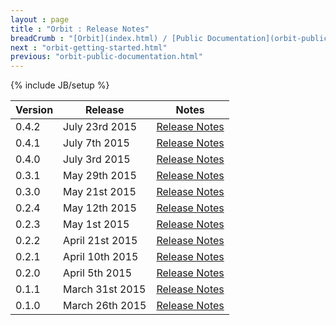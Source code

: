 ```yaml
---
layout : page
title : "Orbit : Release Notes"
breadCrumb : "[Orbit](index.html) / [Public Documentation](orbit-public-documentation.html)"
next : "orbit-getting-started.html"
previous: "orbit-public-documentation.html"
---
```

{% include JB/setup %}

| Version | Release | Notes |
|---------|---------|-------|
| 0.4.2 | July 23rd 2015 | [Release Notes](https://github.com/electronicarts/orbit/releases/tag/v0.4.2) |
| 0.4.1 | July 7th 2015 | [Release Notes](https://github.com/electronicarts/orbit/releases/tag/v0.4.1) |
| 0.4.0 | July 3rd 2015 | [Release Notes](https://github.com/electronicarts/orbit/releases/tag/v0.4.0) |
| 0.3.1 | May 29th 2015 | [Release Notes](https://github.com/electronicarts/orbit/releases/tag/v0.3.1) |
| 0.3.0 | May 21st 2015 | [Release Notes](https://github.com/electronicarts/orbit/releases/tag/v0.3.0) |
| 0.2.4 | May 12th 2015 | [Release Notes](https://github.com/electronicarts/orbit/releases/tag/v0.2.4) |
| 0.2.3 | May 1st 2015 | [Release Notes](https://github.com/electronicarts/orbit/releases/tag/v0.2.3) |
| 0.2.2 | April 21st 2015 | [Release Notes](https://github.com/electronicarts/orbit/releases/tag/v0.2.2) |
| 0.2.1 | April 10th 2015 | [Release Notes](https://github.com/electronicarts/orbit/releases/tag/v0.2.1) |
| 0.2.0 | April 5th 2015 | [Release Notes](https://github.com/electronicarts/orbit/releases/tag/v0.2.0) |
| 0.1.1 | March 31st 2015 | [Release Notes](https://github.com/electronicarts/orbit/releases/tag/v0.1.1) |
| 0.1.0 | March 26th 2015 | [Release Notes](https://github.com/electronicarts/orbit/releases/tag/v0.1.0) |

